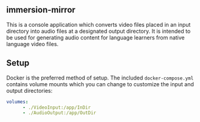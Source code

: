 
## immersion-mirror

This is a console application which converts video files placed in an input directory into audio files at a designated output directory. It is intended to be used for generating audio content for language learners from native language video files.

## Setup

Docker is the preferred method of setup. The included `docker-compose.yml` contains volume mounts which you can change to customize the input and output directories:
```yaml
volumes:
      - ./VideoInput:/app/InDir
      - ./AudioOutput:/app/OutDir
```